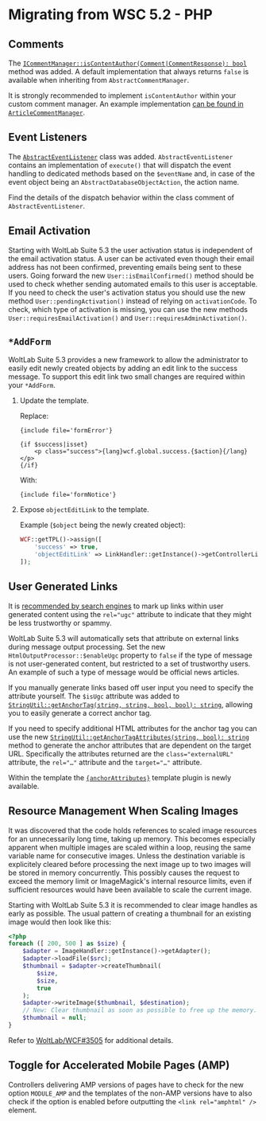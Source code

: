 # Migrating from WSC 5.2 - PHP

## Comments

The [`ICommentManager::isContentAuthor(Comment|CommentResponse): bool`](https://github.com/WoltLab/WCF/blob/aa96d34130d58c150a35ebd8936f09c830ccd685/wcfsetup/install/files/lib/system/comment/manager/ICommentManager.class.php#L151-L158) method was added.
A default implementation that always returns `false` is available when inheriting from `AbstractCommentManager`.

It is strongly recommended to implement `isContentAuthor` within your custom comment manager.
An example implementation [can be found in `ArticleCommentManager`](https://github.com/WoltLab/WCF/blob/aa96d34130d58c150a35ebd8936f09c830ccd685/wcfsetup/install/files/lib/system/comment/manager/ArticleCommentManager.class.php#L213-L219).

## Event Listeners

The [`AbstractEventListener`](https://github.com/WoltLab/WCF/blob/75631516d45f9355f6c73d6375bf804d2abd587e/wcfsetup/install/files/lib/system/event/listener/AbstractEventListener.class.php) class was added.
`AbstractEventListener` contains an implementation of `execute()` that will dispatch the event handling to dedicated methods based on the `$eventName` and, in case of the event object being an `AbstractDatabaseObjectAction`, the action name.

Find the details of the dispatch behavior within the class comment of `AbstractEventListener`.

## Email Activation

Starting with WoltLab Suite 5.3 the user activation status is independent of the email activation status.
A user can be activated even though their email address has not been confirmed, preventing emails being sent to these users.
Going forward the new `User::isEmailConfirmed()` method should be used to check whether sending automated emails to this user is acceptable.
If you need to check the user's activation status you should use the new method `User::pendingActivation()` instead of relying on `activationCode`.
To check, which type of activation is missing, you can use the new methods `User::requiresEmailActivation()` and `User::requiresAdminActivation()`.

## `*AddForm`

WoltLab Suite 5.3 provides a new framework to allow the administrator to easily edit newly created objects by adding an edit link to the success message.
To support this edit link two small changes are required within your `*AddForm`.

1. Update the template.

    Replace:
    ```smarty
    {include file='formError'}

    {if $success|isset}
        <p class="success">{lang}wcf.global.success.{$action}{/lang}</p>
    {/if}
    ```

    With:
    ```smarty
    {include file='formNotice'}
    ```

2. Expose `objectEditLink` to the template.

    Example (`$object` being the newly created object):
    ```php
    WCF::getTPL()->assign([
        'success' => true,
        'objectEditLink' => LinkHandler::getInstance()->getControllerLink(ObjectEditForm::class, ['id' => $object->objectID]),
    ]);
    ```

## User Generated Links

It is [recommended by search engines](https://support.google.com/webmasters/answer/96569) to mark up links within user generated content using the `rel="ugc"` attribute to indicate that they might be less trustworthy or spammy.

WoltLab Suite 5.3 will automatically sets that attribute on external links during message output processing.
Set the new `HtmlOutputProcessor::$enableUgc` property to `false` if the type of message is not user-generated content, but restricted to a set of trustworthy users.
An example of such a type of message would be official news articles.

If you manually generate links based off user input you need to specify the attribute yourself.
The `$isUgc` attribute was added to [`StringUtil::getAnchorTag(string, string, bool, bool): string`](https://github.com/WoltLab/WCF/blob/af245d7b9bdb411a344f79c0a038350c1f103e70/wcfsetup/install/files/lib/util/StringUtil.class.php#L664-L673), allowing you to easily generate a correct anchor tag.

If you need to specify additional HTML attributes for the anchor tag you can use the new [`StringUtil::getAnchorTagAttributes(string, bool): string`](https://github.com/WoltLab/WCF/blob/af245d7b9bdb411a344f79c0a038350c1f103e70/wcfsetup/install/files/lib/util/StringUtil.class.php#L691-L699) method to generate the anchor attributes that are dependent on the target URL.
Specifically the attributes returned are the `class="externalURL"` attribute, the `rel="…"` attribute and the `target="…"` attribute.

Within the template the [`{anchorAttributes}`](../../view/template-plugins.md#53-anchorattributes) template plugin is newly available.

## Resource Management When Scaling Images

It was discovered that the code holds references to scaled image resources for an unnecessarily long time, taking up memory.
This becomes especially apparent when multiple images are scaled within a loop, reusing the same variable name for consecutive images.
Unless the destination variable is explicitely cleared before processing the next image up to two images will be stored in memory concurrently.
This possibly causes the request to exceed the memory limit or ImageMagick's internal resource limits, even if sufficient resources would have been available to scale the current image.

Starting with WoltLab Suite 5.3 it is recommended to clear image handles as early as possible.
The usual pattern of creating a thumbnail for an existing image would then look like this:

```php
<?php
foreach ([ 200, 500 ] as $size) {
    $adapter = ImageHandler::getInstance()->getAdapter();
    $adapter->loadFile($src);
    $thumbnail = $adapter->createThumbnail(
        $size,
        $size,
        true
    );
    $adapter->writeImage($thumbnail, $destination);
    // New: Clear thumbnail as soon as possible to free up the memory.
    $thumbnail = null;
}
```

Refer to [WoltLab/WCF#3505](https://github.com/WoltLab/WCF/pull/3505) for additional details.

## Toggle for Accelerated Mobile Pages (AMP)

Controllers delivering AMP versions of pages have to check for the new option `MODULE_AMP` and the templates of the non-AMP versions have to also check if the option is enabled before outputting the `<link rel="amphtml" />` element.
